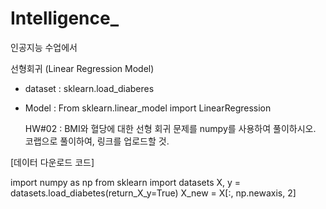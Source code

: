 # Intelligence_


인공지능 수업에서 

선형회귀 (Linear Regression Model) 

- dataset : sklearn.load_diaberes
- Model : From sklearn.linear_model import LinearRegression

  HW#02
  : BMI와 혈당에 대한 선형 회귀 문제를 numpy를 사용하여 풀이하시오.
    코랩으로 풀이하여, 링크를 업로드할 것.

[데이터 다운로드 코드]

import numpy as np
from sklearn import datasets
X, y = datasets.load_diabetes(return_X_y=True)
X_new = X[:, np.newaxis, 2]
